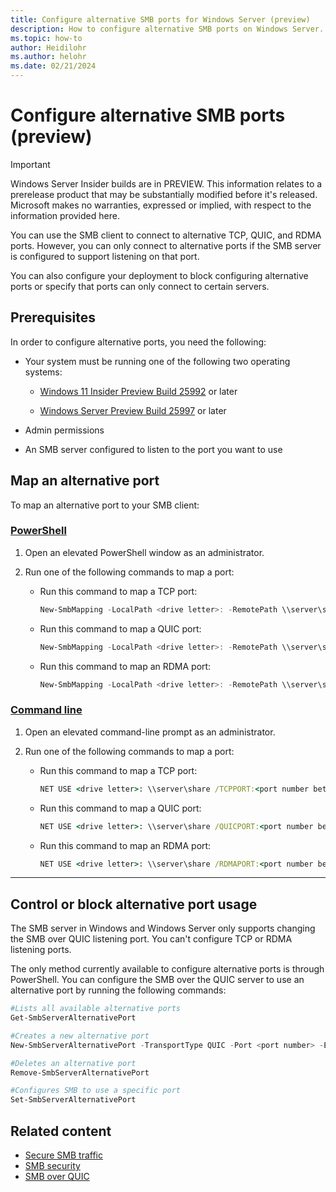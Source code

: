 ```yaml
---
title: Configure alternative SMB ports for Windows Server (preview)
description: How to configure alternative SMB ports on Windows Server.
ms.topic: how-to
author: Heidilohr
ms.author: helohr
ms.date: 02/21/2024
---
```


# Configure alternative SMB ports (preview)

> [!IMPORTANT]
> Windows Server Insider builds are in PREVIEW.
> This information relates to a prerelease product that may be substantially modified before it's released. Microsoft makes no warranties, expressed or implied, with respect to the information provided here.

You can use the SMB client to connect to alternative TCP, QUIC, and RDMA ports. However, you can only connect to alternative ports if the SMB server is configured to support listening on that port.

You can also configure your deployment to block configuring alternative ports or specify that ports can only connect to certain servers.

## Prerequisites

In order to configure alternative ports, you need the following:

- Your system must be running one of the following two operating systems:

  - [Windows 11 Insider Preview Build 25992](https://blogs.windows.com/windows-insider/2023/11/08/announcing-windows-11-insider-preview-build-25992-canary-channel/) or later

  - [Windows Server Preview Build 25997](https://techcommunity.microsoft.com/t5/windows-server-insiders/announcing-windows-server-preview-build-25997/m-p/3983949) or later

- Admin permissions

- An SMB server configured to listen to the port you want to use

## Map an alternative port

To map an alternative port to your SMB client:

### [PowerShell](#tab/powershell)

1. Open an elevated PowerShell window as an administrator.

1. Run one of the following commands to map a port:

   - Run this command to map a TCP port:

     ```powershell
     New-SmbMapping -LocalPath <drive letter>: -RemotePath \\server\share -TcpPort <port number between 0 and 65536>
     ```

   - Run this command to map a QUIC port:

     ```powershell
     New-SmbMapping -LocalPath <drive letter>: -RemotePath \\server\share -QuicPort <port number between 0 and 65536>
     ```

   - Run this command to map an RDMA port:

     ```powershell
     New-SmbMapping -LocalPath <drive letter>: -RemotePath \\server\share -RdmaPort <port number between 0 and 65536>
     ```

### [Command line](#tab/command-line)

1. Open an elevated command-line prompt as an administrator.

1. Run one of the following commands to map a port:

   - Run this command to map a TCP port:

     ```cmd
     NET USE <drive letter>: \\server\share /TCPPORT:<port number between 0 and 65536>
     ```

   - Run this command to map a QUIC port:

     ```cmd
     NET USE <drive letter>: \\server\share /QUICPORT:<port number between 0 and 65536>
     ```

   - Run this command to map an RDMA port:

     ```cmd
     NET USE <drive letter>: \\server\share /RDMAPORT:<port number between 0 and 65536>
     ```

---

## Control or block alternative port usage

The SMB server in Windows and Windows Server only supports changing the SMB over QUIC listening port. You can't configure TCP or RDMA listening ports.

The only method currently available to configure alternative ports is through PowerShell. You can configure the SMB over the QUIC server to use an alternative port by running the following commands:

```powershell
#Lists all available alternative ports
Get-SmbServerAlternativePort 

#Creates a new alternative port
New-SmbServerAlternativePort -TransportType QUIC -Port <port number> -EnableInstances Default

#Deletes an alternative port
Remove-SmbServerAlternativePort

#Configures SMB to use a specific port
Set-SmbServerAlternativePort
```

## Related content

- [Secure SMB traffic](smb-secure-traffic.md)
- [SMB security](smb-security.md)
- [SMB over QUIC](smb-over-quic.md)